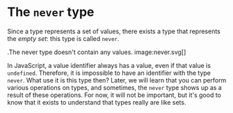 # The `never` type

Since a type represents a set of values, there exists a type that represents the _empty set_: this type is called `never`.

.The never type doesn't contain any values.
image:never.svg[]

In JavaScript, a value identifier always has a value, even if that value is `undefined`. Therefore, it is impossible to have an identifier with the type `never`. What use it is this type then? Later, we will learn that you can perform various operations on types, and sometimes, the `never` type shows up as a result of these operations. For now, it will not be important, but it's good to know that it exists to understand that types really are like sets.
